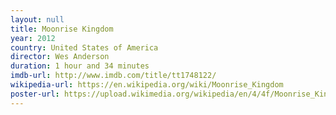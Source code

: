 ```yaml
---
layout: null
title: Moonrise Kingdom
year: 2012
country: United States of America
director: Wes Anderson
duration: 1 hour and 34 minutes
imdb-url: http://www.imdb.com/title/tt1748122/
wikipedia-url: https://en.wikipedia.org/wiki/Moonrise_Kingdom
poster-url: https://upload.wikimedia.org/wikipedia/en/4/4f/Moonrise_Kingdom_FilmPoster.jpeg
---
```


